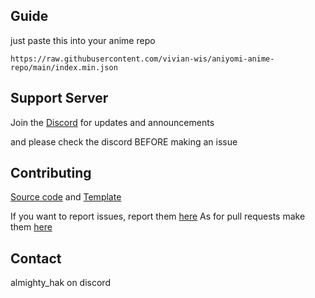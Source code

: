 ## Guide

just paste this into your anime repo 
```
https://raw.githubusercontent.com/vivian-wis/aniyomi-anime-repo/main/index.min.json
```

## Support Server

Join the [Discord](https://discord.gg/vut4mmXQzU) for updates and announcements

and please check the discord BEFORE making an issue

## Contributing

[Source code](https://github.com/almightyhak/aniyomi-extensions) and [Template](https://github.com/aniyomiorg/aniyomi-extensions/blob/master/CONTRIBUTING.md)

If you want to report issues, report them [here](https://github.com/almightyhak/aniyomi-extensions/issues) As for pull requests make them [here](https://github.com/almightyhak/aniyomi-extensions/pulls)

## Contact

almighty_hak on discord
